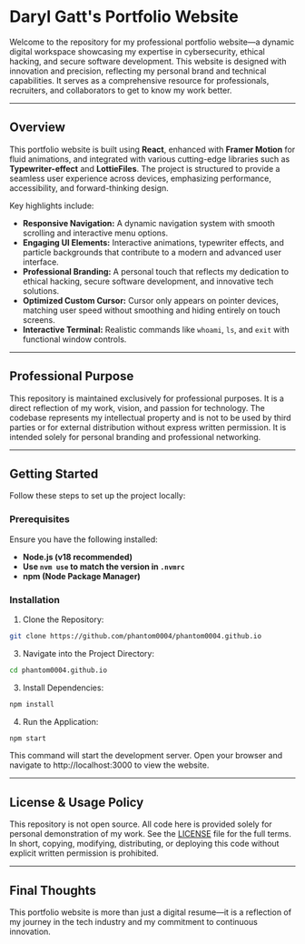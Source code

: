 # Daryl Gatt's Portfolio Website

Welcome to the repository for my professional portfolio website—a dynamic digital workspace showcasing my expertise in cybersecurity, ethical hacking, and secure software development. This website is designed with innovation and precision, reflecting my personal brand and technical capabilities. It serves as a comprehensive resource for professionals, recruiters, and collaborators to get to know my work better.

---

## Overview

This portfolio website is built using **React**, enhanced with **Framer Motion** for fluid animations, and integrated with various cutting-edge libraries such as **Typewriter-effect** and **LottieFiles**. The project is structured to provide a seamless user experience across devices, emphasizing performance, accessibility, and forward-thinking design.

Key highlights include:
- **Responsive Navigation:** A dynamic navigation system with smooth scrolling and interactive menu options.
- **Engaging UI Elements:** Interactive animations, typewriter effects, and particle backgrounds that contribute to a modern and advanced user interface.
- **Professional Branding:** A personal touch that reflects my dedication to ethical hacking, secure software development, and innovative tech solutions.
- **Optimized Custom Cursor:** Cursor only appears on pointer devices, matching user speed without smoothing and hiding entirely on touch screens.
- **Interactive Terminal:** Realistic commands like `whoami`, `ls`, and `exit` with functional window controls.

---

## Professional Purpose

This repository is maintained exclusively for professional purposes. It is a direct reflection of my work, vision, and passion for technology. The codebase represents my intellectual property and is not to be used by third parties or for external distribution without express written permission. It is intended solely for personal branding and professional networking.

---

## Getting Started

Follow these steps to set up the project locally:
### Prerequisites

Ensure you have the following installed:
- **Node.js (v18 recommended)**
- **Use `nvm use` to match the version in `.nvmrc`**
- **npm (Node Package Manager)**

### Installation

1. Clone the Repository:
```bash
git clone https://github.com/phantom0004/phantom0004.github.io
```

3. Navigate into the Project Directory:
```bash
cd phantom0004.github.io
```

3. Install Dependencies:
```bash
npm install
```
 
4. Run the Application:
```bash
npm start
```
 
This command will start the development server. Open your browser and navigate to http://localhost:3000 to view the website.

--- 

## License & Usage Policy

This repository is not open source. All code here is provided solely for personal demonstration of my work.
See the [LICENSE](LICENSE) file for the full terms. In short, copying, modifying,
distributing, or deploying this code without explicit written permission is
prohibited.

---

## Final Thoughts

This portfolio website is more than just a digital resume—it is a reflection of my journey in the tech industry and my commitment to continuous innovation.
